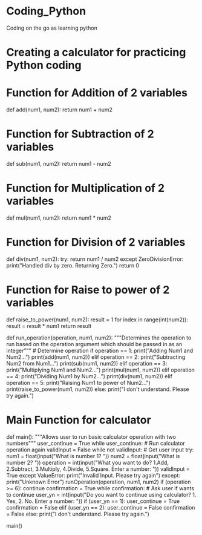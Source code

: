 # Coding_Python
Coding on the go as learning python



# Creating a calculator for practicing Python coding


# Function for Addition of 2 variables
def add(num1, num2):
	return num1 + num2


# Function for Subtraction of 2 variables
def sub(num1, num2):
	return num1 - num2

	
# Function for Multiplication of 2 variables
def mul(num1, num2):
	return num1 * num2
	

# Function for Division of 2 variables
def div(num1, num2):
	try:
		return num1 / num2
	except ZeroDivisionError:
		print("Handled div by zero. Returning Zero.")
		return 0
		

# Function for Raise to power of 2 variables
def raise_to_power(num1, num2):
	result = 1
	for index in range(int(num2)):
		result = result * num1
	return result


def run_operation(operation, num1, num2):
	"""Determines the operation to run based on the operation argument which should be passed in as an integer"""
	# Determine operation
	if operation == 1:
		print("Adding Num1 and Num2...")
		print(add(num1, num2))
	elif operation == 2:
		print("Subtracting Num2 from Num1...")
		print(sub(num1, num2))
	elif operation == 3:
		print("Multiplying Num1 and Num2...")
		print(mul(num1, num2))
	elif operation == 4:
		print("Dividing Num1 by Num2...")
		print(div(num1, num2))
	elif operation == 5:
		print("Raising Num1 to power of Num2...")
		print(raise_to_power(num1, num2))
	else:
		print("I don't understand. Please try again.")


# Main Function for calculator
def main():
	"""Allows user to run basic calculator operation with two numbers"""
	user_continue = True
	while user_continue:
		# Run calculator operation again
		validInput = False
		while not validInput:
			# Get user Input
			try:
				num1 = float(input("What is number 1? "))
				num2 = float(input("What is number 2? "))
				operation = int(input("What you want to do? 1.Add, 2.Subtract, 3.Multiply, 4.Divide, 5.Square. Enter a number: "))
				validInput = True
			except ValueError:
				print("Invalid Input. Please try again")
			except:
				print("Unknown Error")
			runOperation(operation, num1, num2)
			if (operation >= 6):
				continue
			confirmation = True
			while confirmation:
				# Ask user if wants to continue
				user_yn = int(input("Do you want to continue using calculator? 1. Yes, 2. No. Enter a number: "))
				if (user_yn == 1):
					user_continue = True
					confirmation = False
				elif (user_yn == 2):
					user_continue = False
					confirmation = False
				else:
					print("I don't understand. Please try again.")


main()



